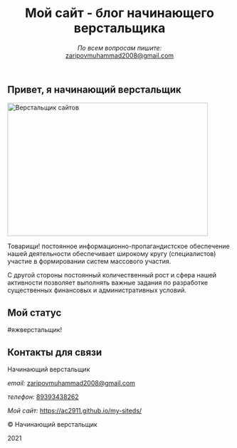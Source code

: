 
<html lang="ru">
<head>
  <meta charset="utf-8">
  <meta name="viewport" content="width=device-width, initial-scale=1.0">
  <link rel="stylesheet" href="style.css">
</head>
<body class="page">
  <header class="page-header">
    <div class="container">
      <h1 class="page-title">Мой сайт - блог начинающего верстальщика</h1>
      <p><i>По всем вопросам пишите:</i><br><a href="zaripovmuhammad2008@gmail.com">zaripovmuhammad2008@gmail.com</a></p>
    </div>
  </header>
  <main>
    <section class="about container">
      <h2 class="section-title">Привет, я начинающий верстальщик</h2>
      <img class="about-image" src="https://digital2.ru/wp-content/uploads/2020/06/%D0%92%D0%B5%D1%80%D1%81%D1%82%D0%B0%D0%BB%D1%8C%D1%89%D0%B8%D0%BA.jpg" width="450" height="300" alt="Верстальщик сайтов">
      <div class="about-content">
        <p>Товарищи! постоянное информационно-пропагандистское обеспечение нашей деятельности обеспечивает широкому кругу (специалистов) участие в формировании систем массового участия.</p>
        <p>С другой стороны постоянный количественный рост и сфера нашей активности позволяет выполнять важные задания по разработке существенных финансовых и административных условий.</p>
      </div>
    </section>
    <section class="status container">
      <h2 class="section-title">Мой статус</h2>
      <p>#яжверстальщик!</p>
    </section>
    <section class="contacts container">
      <h2 class="section-title">Контакты для связи</h2>
        <p class="contacts-name">Начинающий верстальщик</p>
        <p><i>email:</i> <a href="zaripovmuhammad2008@gmail.com">zaripovmuhammad2008@gmail.com</a></p>
        <p><i>телефон:</i> <a href="tel:89393438262">89393438262</a></p>
        <p><i>Мой сайт: </i><a href="https://ac2911.github.io/my-siteds/"> https://ac2911.github.io/my-siteds/</a></p>
    </section>
  </main>
  <footer class="page-footer">
    <div class="container">
      <p>© Начинающий верстальщик</p>
      <p>2021</p>
    </div>
  </footer>
</body>
</html>

